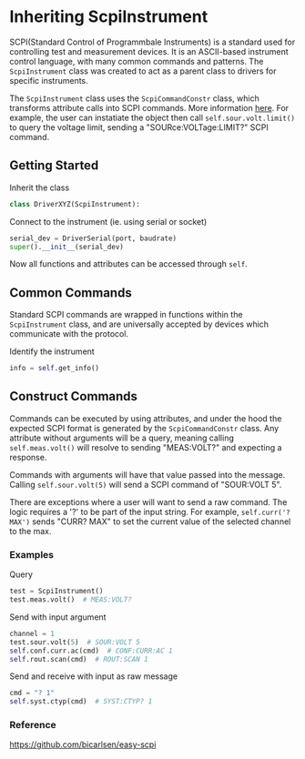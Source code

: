 # Inheriting ScpiInstrument

SCPI(Standard Control of Programmbale Instruments) is a standard used for controlling test and measurement devices. It is an ASCII-based instrument control language, with many common commands and patterns. The `ScpiInstrument` class was created to act as a parent class to drivers for specific instruments.

The `ScpiInstrument` class uses the `ScpiCommandConstr` class, which transforms attribute calls into SCPI commands. More information [here](#construct-commands). For example, the user can instatiate the object then call `self.sour.volt.limit()` to query the voltage limit, sending a "SOURce:VOLTage:LIMIT?" SCPI command.

## Getting Started
Inherit the class
```python
class DriverXYZ(ScpiInstrument):
```

Connect to the instrument (ie. using serial or socket)
```python
serial_dev = DriverSerial(port, baudrate)
super().__init__(serial_dev)
```
Now all functions and attributes can be accessed through `self`.

## Common Commands
Standard SCPI commands are wrapped in functions within the `ScpiInstrument` class, and are universally accepted by devices which communicate with the protocol.

Identify the instrument
```python
info = self.get_info()
```

## Construct Commands
Commands can be executed by using attributes, and under the hood the expected SCPI format is generated by the `ScpiCommandConstr` class. Any attribute without arguments will be a query, meaning calling `self.meas.volt()` will resolve to sending "MEAS:VOLT?" and expecting a response.

Commands with arguments will have that value passed into the message. Calling `self.sour.volt(5)` will send a SCPI command of "SOUR:VOLT 5".

There are exceptions where a user will want to send a raw command. The logic requires a '?' to be part of the input string. For example, `self.curr('? MAX')` sends "CURR? MAX" to set the current value of the selected channel to the max.

### Examples

Query
```python
test = ScpiInstrument()
test.meas.volt()  # MEAS:VOLT?
```

Send with input argument
```python
channel = 1
test.sour.volt(5)  # SOUR:VOLT 5
self.conf.curr.ac(cmd)  # CONF:CURR:AC 1
self.rout.scan(cmd)  # ROUT:SCAN 1
```

Send and receive with input as raw message
```python
cmd = "? 1"
self.syst.ctyp(cmd)  # SYST:CTYP? 1
```

### Reference
https://github.com/bicarlsen/easy-scpi

